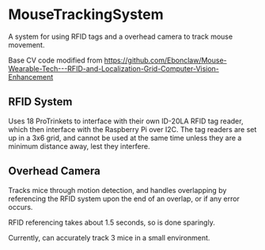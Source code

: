 # MouseTrackingSystem
A system for using RFID tags and a overhead camera to track mouse movement.

Base CV code modified from https://github.com/Ebonclaw/Mouse-Wearable-Tech---RFID-and-Localization-Grid-Computer-Vision-Enhancement

## RFID System
Uses 18 ProTrinkets to interface with their own ID-20LA RFID tag
reader, which then interface with the Raspberry Pi over I2C.
The tag readers are set up in a 3x6 grid, and cannot be used at the same time unless they are a minimum distance away, lest they interfere.

## Overhead Camera
Tracks mice through motion detection, and handles overlapping by referencing the RFID system upon the end of an overlap, or if any error occurs.

RFID referencing takes about 1.5 seconds, so is done sparingly.

Currently, can accurately track 3 mice in a small environment. 
